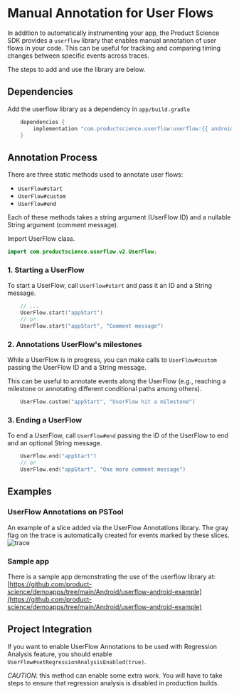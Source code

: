 # Manual Annotation for User Flows

In addition to automatically instrumenting your app, the Product Science SDK provides a `userflow` library that enables manual annotation of user flows in your code. 
This can be useful for tracking and comparing timing changes between specific events across traces.

The steps to add and use the library are below.

## Dependencies

 Add the userflow library as a dependency in `app/build.gradle`

```groovy
    dependencies {
        implementation "com.productscience.userflow:userflow:{{ android_release() }}"
    }
```

## Annotation Process

There are three static methods used to annotate user flows:

* `UserFlow#start`
* `UserFlow#custom`
* `UserFlow#end`

Each of these methods takes a string argument (UserFlow ID) and a nullable String argument (comment message).

Import UserFlow class.

```kotlin
import com.productscience.userflow.v2.UserFlow;
```

### 1. Starting a UserFlow

To start a UserFlow, call `UserFlow#start` and pass it an ID and a String message.

```kotlin
    // ...
    UserFlow.start("appStart")
    // or
    UserFlow.start("appStart", "Comment message")
```

### 2. Annotations UserFlow's milestones

While a UserFlow is in progress, you can make calls to `UserFlow#custom` passing the UserFlow ID and a String message. 

This can be useful to annotate events along the UserFlow (e.g., reaching a milestone or annotating different conditional paths among others).

```kotlin
    UserFlow.custom("appStart", "UserFlow hit a milestone")
```    

### 3. Ending a UserFlow
To end a UserFlow, call `UserFlow#end` passing the ID of the UserFlow to end and an optional String message.

```kotlin
    UserFlow.end("appStart")
    // or
    UserFlow.end("appStart", "One more comment message")
```
    
## Examples

### UserFlow Annotations on PSTool

An example of a slice added via the UserFlow Annotations library. The gray flag on the trace is automatically created for events marked by these slices.
![trace](../../../images/userflow-trace.png)

### Sample app

There is a sample app demonstrating the use of the userflow library at:
[https://github.com/product-science/demoapps/tree/main/Android/userflow-android-example](https://github.com/product-science/demoapps/tree/main/Android/userflow-android-example)


## Project Integration

If you want to enable UserFlow Annotations to be used with Regression Analysis feature, you should enable `UserFlow#setRegressionAnalysisEnabled(true)`.   

_CAUTION_: this method can enable some extra work. You will have to take steps to ensure that regression analysis is disabled in production builds.
